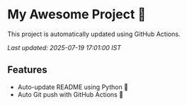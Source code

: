 # My Awesome Project 🚀

This project is automatically updated using GitHub Actions.

_Last updated: 2025-07-19 17:01:00 IST_

## Features
- Auto-update README using Python 🐍
- Auto Git push with GitHub Actions 🤖
